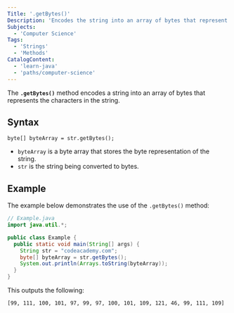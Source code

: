 ```yaml
---
Title: '.getBytes()'
Description: 'Encodes the string into an array of bytes that represent the characters in the string.'
Subjects:
  - 'Computer Science'
Tags:
  - 'Strings'
  - 'Methods'
CatalogContent:
  - 'learn-java'
  - 'paths/computer-science'
---
```


The **`.getBytes()`** method encodes a string into an array of bytes that represents the characters in the string.

## Syntax

```pseudo
byte[] byteArray = str.getBytes();
```

- `byteArray` is a byte array that stores the byte representation of the string.
- `str` is the string being converted to bytes.

## Example

The example below demonstrates the use of the `.getBytes()` method:

```java
// Example.java
import java.util.*;

public class Example {
  public static void main(String[] args) {
    String str = "codeacademy.com";
    byte[] byteArray = str.getBytes();
    System.out.println(Arrays.toString(byteArray));
  }
}
```

This outputs the following:

```shell
[99, 111, 100, 101, 97, 99, 97, 100, 101, 109, 121, 46, 99, 111, 109]
```
